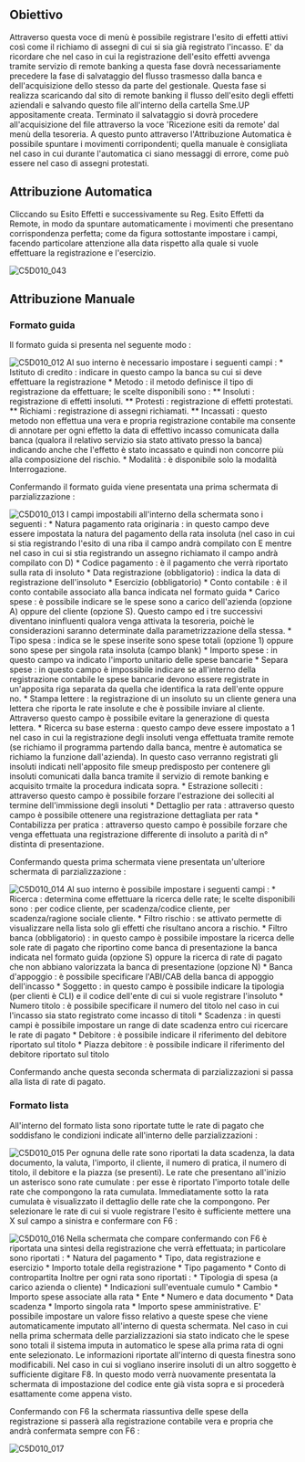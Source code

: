 ## Obiettivo
Attraverso questa voce di menù è possibile registrare l'esito di effetti attivi così come il richiamo di assegni di cui si sia già registrato l'incasso.
E' da ricordare che nel caso in cui la registrazione dell'esito effetti avvenga tramite servizio di remote banking a questa fase dovrà necessariamente precedere la fase di salvataggio del flusso trasmesso dalla banca e dell'acquisizione dello stesso da parte del gestionale. Questa fase si realizza scaricando dal sito di remote banking il flusso dell'esito degli effetti aziendali e salvando questo file all'interno della cartella Sme.UP appositamente creata. Terminato il salvataggio si dovrà procedere all'acquisizione del file attraverso la voce 'Ricezione esiti da remote' dal menù della tesoreria. A questo punto attraverso l'Attribuzione Automatica è possibile spuntare i movimenti corripondenti; quella manuale è consigliata nel caso in cui durante l'automatica ci siano messaggi di errore, come può essere nel caso di assegni protestati.

## Attribuzione Automatica
Cliccando su Esito Effetti e successivamente su Reg. Esito Effetti da Remote, in modo da spuntare automaticamente i movimenti che presentano corrispondenza perfetta; come da figura sottostante impostare i campi, facendo particolare attenzione alla data rispetto alla quale si vuole effettuare la registrazione e l'esercizio.

![C5D010_043](http://localhost:3000/immagini/MBDOC_OGG-P_C5RR05L/C5D010_043.png)
## Attribuzione Manuale

### Formato guida
Il formato guida si presenta nel seguente modo : 

![C5D010_012](http://localhost:3000/immagini/MBDOC_OGG-P_C5RR05L/C5D010_012.png)
Al suo interno è necessario impostare i seguenti campi : 
 \* Istituto di credito :  indicare in questo campo la banca su cui si deve effettuare la registrazione
 \* Metodo :  il metodo definisce il tipo di registrazione da effettuare; le scelte disponibili sono : 
 \*\* Insoluti :  registrazione di effetti insoluti.
 \*\* Protesti :  registrazione di effetti protestati.
 \*\* Richiami :  registrazione di assegni richiamati.
 \*\* Incassati :  questo metodo non effettua una vera e propria registrazione contabile ma consente di annotare per ogni effetto la data di effettivo incasso comunicata dalla banca (qualora il relativo servizio sia stato attivato presso la banca) indicando anche che l'effetto è stato incassato e quindi non concorre più alla composizione del rischio.
 \* Modalità :  è disponibile solo la modalità Interrogazione.

Confermando il formato guida viene presentata una prima schermata di parzializzazione : 

![C5D010_013](http://localhost:3000/immagini/MBDOC_OGG-P_C5RR05L/C5D010_013.png)
I campi impostabili all'interno della schermata sono i seguenti : 
 \* Natura pagamento rata originaria :  in questo campo deve essere impostata la natura del pagamento della rata insoluta (nel caso in cui si stia registrando l'esito di una riba il campo andrà compilato con E mentre nel caso in cui si stia registrando un assegno richiamato il campo andrà compilato con D)
 \* Codice pagamento :  è il pagamento che verrà riportato sulla rata di insoluto
 \* Data registrazione (obbligatorio) :  indica la data di registrazione dell'insoluto
 \* Esercizio (obbligatorio)
 \* Conto contabile :  è il conto contabile associato alla banca indicata nel formato guida
 \* Carico spese :  è possibile indicare se le spese sono a carico dell'azienda (opzione A) oppure del cliente (opzione S). Questo campo ed i tre successivi diventano ininfluenti qualora venga attivata la tesoreria, poichè le considerazioni saranno determinate dalla parametrizzazione della stessa.
 \* Tipo spesa :  indica se le spese inserite sono spese totali (opzione 1) oppure sono spese per singola rata insoluta (campo blank)
 \* Importo spese :  in questo campo va indicato l'importo unitario delle spese bancarie
 \* Separa spese :  in questo campo è impossibile indicare se all'interno della registrazione contabile le spese bancarie devono essere registrate in un'apposita riga separata da quella che identifica la rata dell'ente oppure no.
 \* Stampa lettere :  la registrazione di un insoluto su un cliente genera una lettera che riporta le rate insolute e che è possibile inviare al cliente. Attraverso questo campo è possibile evitare la generazione di questa lettera.
 \* Ricerca su base esterna :  questo campo deve essere impostato a 1 nel caso in cui la registrazione degli insoluti venga effettuata tramite remote (se richiamo il programma partendo dalla banca, mentre è automatica se richiamo la funzione dall'azienda). In questo caso verranno registrati gli insoluti indicati nell'apposito file smeup predisposto per contenere gli insoluti comunicati dalla banca tramite il servizio di remote banking e acquisito trmaite la procedura indicata sopra.
 \* Estrazione solleciti :  attraverso questo campo è possibile forzare l'estrazione dei solleciti al termine dell'immissione degli insoluti
 \* Dettaglio per rata :  attraverso questo campo è possibile ottenere una registrazione dettagliata per rata
 \* Contabilizza per pratica :  attraverso questo campo è possibile forzare che venga effettuata una registrazione differente di insoluto a parità di n° distinta di presentazione.

Confermando questa prima schermata viene presentata un'ulteriore schermata di parzializzazione : 

![C5D010_014](http://localhost:3000/immagini/MBDOC_OGG-P_C5RR05L/C5D010_014.png)
Al suo interno è possibile impostare i seguenti campi : 
 \* Ricerca :  determina come effettuare la ricerca delle rate; le scelte disponibili sono :  per codice cliente, per scadenza/codice cliente, per scadenza/ragione sociale cliente.
 \* Filtro rischio :  se attivato permette di visualizzare nella lista solo gli effetti che risultano ancora a rischio.
 \* Filtro banca (obbligatorio) :  in questo campo è possibile impostare la ricerca delle sole rate di pagato che riportino come banca di presentazione la banca indicata nel formato guida (opzione S) oppure la ricerca di rate di pagato che non abbiano valorizzata la banca di presentazione (opzione N)
 \* Banca d'appoggio :  è possibile specificare l'ABI/CAB della banca di appoggio dell'incasso
 \* Soggetto :  in questo campo è possibile indicare la tipologia (per clienti è CLI) e il codice dell'ente di cui si vuole registrare l'insoluto
 \* Numero titolo :  è possibile specificare il numero del titolo nel caso in cui l'incasso sia stato registrato come incasso di titoli
 \* Scadenza :  in questi campi è possibile impostare un range di date scadenza entro cui ricercare le rate di pagato
 \* Debitore :  è possibile indicare il riferimento del debitore riportato sul titolo
 \* Piazza debitore :  è possibile indicare il riferimento del debitore riportato sul titolo

Confermando anche questa seconda schermata di parzializzazioni si passa alla lista di rate di pagato.

### Formato lista
All'interno del formato lista sono riportate tutte le rate di pagato che soddisfano le condizioni indicate all'interno delle parzializzazioni : 

![C5D010_015](http://localhost:3000/immagini/MBDOC_OGG-P_C5RR05L/C5D010_015.png)
Per ognuna delle rate sono riportati la data scadenza, la data documento, la valuta, l'importo, il cliente, il numero di pratica, il numero di titolo, il debitore e la piazza (se presenti).
Le rate che presentano all'inizio un asterisco sono rate cumulate :  per esse è riportato l'importo totale delle rate che compongono la rata cumulata. Immediatamente sotto la rata cumulata è visualizzato il dettaglio delle rate che la compongono.
Per selezionare le rate di cui si vuole registrare l'esito è sufficiente mettere una X sul campo a sinistra e confermare con F6 : 

![C5D010_016](http://localhost:3000/immagini/MBDOC_OGG-P_C5RR05L/C5D010_016.png)
Nella schermata che compare confermando con F6 è riportata una sintesi della registrazione che verrà effettuata; in particolare sono riportati : 
 \* Natura del pagamento
 \* Tipo, data registrazione e esercizio
 \* Importo totale della registrazione
 \* Tipo pagamento
 \* Conto di contropartita
Inoltre per ogni rata sono riportati : 
 \* Tipologia di spesa (a carico azienda o cliente)
 \* Indicazioni sull'eventuale cumulo
 \* Cambio
 \* Importo spese associate alla rata
 \* Ente
 \* Numero e data documento
 \* Data scadenza
 \* Importo singola rata
 \* Importo spese amministrative. E' possibile impostare un valore fisso relativo a queste spese che viene automaticamente imputato all'interno di questa schermata.
Nel caso in cui nella prima schermata delle parzializzazioni sia stato indicato che le spese sono totali il sistema imputa in automatico le spese alla prima rata di ogni ente selezionato.
Le informazioni riportate all'interno di questa finestra sono modificabili.
Nel caso in cui si vogliano inserire insoluti di un altro soggetto è sufficiente digitare F8. In questo modo verrà nuovamente presentata la schermata di impostazione del codice ente già vista sopra e si procederà esattamente come appena visto.

Confermando con F6 la schermata riassuntiva delle spese della registrazione si passerà alla registrazione contabile vera e propria che andrà confermata sempre con F6 : 

![C5D010_017](http://localhost:3000/immagini/MBDOC_OGG-P_C5RR05L/C5D010_017.png)